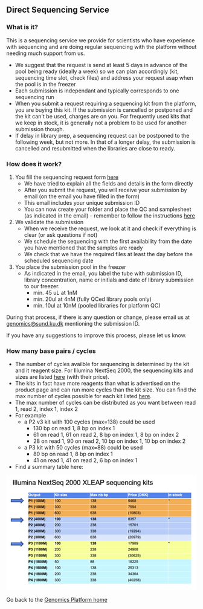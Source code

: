 ## Direct Sequencing Service

### What is it?
This is a sequencing service we provide for scientists who have experience with sequencing and are doing regular sequencing with the platform without needing much support from us.

* We suggest that the request is send at least 5 days in advance of the pool being ready (ideally a week) so we can plan accordingly (kit, sequencing time slot, check files) and address your request asap when the pool is in the freezer
* Each submission is independant and typically corresponds to one sequencing run
* When you submit a request requiring a sequencing kit from the platform, you are buying this kit. If the submission is cancelled or postponed and the kit can't be used, charges are on you. For frequently used kits that we keep in stock, it is generally not a problem to be used for another submission though.
* If delay in library prep, a sequencing request can be postponed to the following week, but not more. In that of a longer delay, the submission is cancelled and resubmitted when the libraries are close to ready.

### How does it work?
        
1. You fill the sequencing request form [here](https://smart-forms.saasjet.com/e/COZtF5vWtp_)
     * We have tried to explain all the fields and details in the form directly
     * After you submit the request, you will receive your submission by email (on the email you have filled in the form)
     * This email includes your unique submission ID
     * You can now create your folder and place the QC and samplesheet (as indicated in the email) - remember to follow the instructions [here](demux.md)
2. We validate the submission
     * When we receive the request, we look at it and check if everything is clear (or ask questions if not)
     * We schedule the sequencing with the first availability from the date you have mentioned that the samples are ready
     * We check that we have the required files at least the day before the scheduled sequencing date
3. You place the submission pool in the freezer
     * As indicated in the email, you label the tube with submission ID, library concentration, name or initials and date of library submission to our freezer.
         * min. 45 uL at 1nM
         * min. 20ul at 4nM (fully QCed library pools only)
         * min. 10ul at 10nM (pooled libraries for platform QC)

During that process, if there is any question or change, please email us at genomics@sund.ku.dk mentioning the submission ID.

If you have any suggestions to improve this process, please let us know.

### How many base pairs / cycles

 * The number of cycles availble for sequencing is determined by the kit and it reagent size. For Illumina NextSeq 2000, the sequencing kits and sizes are listed [here](https://www.illumina.com/products/by-type/sequencing-kits/cluster-gen-sequencing-reagents/nextseq-1000-2000-reagents.html) (with their price).
 * The kits in fact have more reagents than what is advertised on the product page and can run more cycles than the kit size. You can find the max number of cycles possible for each kit listed [here](https://support.illumina.com/bulletins/2016/10/how-many-cycles-of-sbs-chemistry-are-in-my-kit.html).
 * The max number of cycles can be distributed as you want between read 1, read 2, index 1, index 2
 * For example
   * a P2 v3 kit with 100 cycles (max=138) could be used 
     * 130 bp on read 1, 8 bp on index 1
     * 61 on read 1, 61 on read 2, 8 bp on index 1, 8 bp on index 2
     * 28 on read 1, 90 on read 2, 10 bp on index 1, 10 bp on index 2
   * a P3 kit with 50 cycles (max=88) could be used 
     * 80 bp on read 1, 8 bp on index 1
     * 41 on read 1, 41 on read 2, 6 bp on index 1
 * Find a summary table here:

![Summary table](./images/2024-10-10_NextSeq2000-kits-XLEAP.png)
 
Go back to the [Genomics Platform home](https://sundgenomics.github.io)
